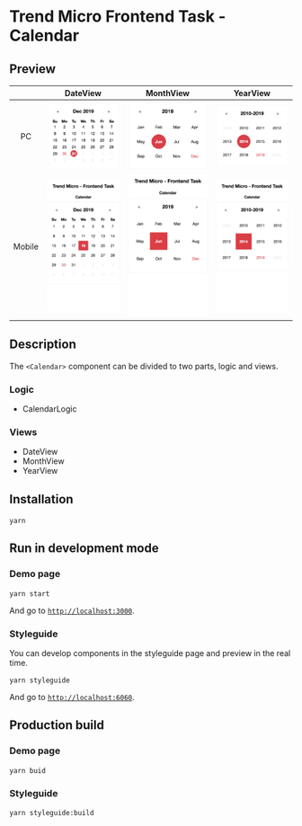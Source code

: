 # Trend Micro Frontend Task - Calendar

## Preview

|        |                         DateView                         |                         MonthView                         |                         YearView                         |
| :----: | :------------------------------------------------------: | :-------------------------------------------------------: | :------------------------------------------------------: |
|   PC   |    ![](./docs/images/calendar_preview_date_view.png)     |    ![](./docs/images/calendar_preview_month_view.png)     |    ![](./docs/images/calendar_preview_year_view.png)     |
| Mobile | ![](./docs/images/calendar_preview_date_view_mobile.png) | ![](./docs/images/calendar_preview_month_view_mobile.png) | ![](./docs/images/calendar_preview_year_view_mobile.png) |

## Description

The `<Calendar>` component can be divided to two parts, logic and views.

### Logic

- CalendarLogic

### Views

- DateView
- MonthView
- YearView

## Installation

```
yarn
```

## Run in development mode

### Demo page

```
yarn start
```

And go to [`http://localhost:3000`](http://localhost:3000).

### Styleguide

You can develop components in the styleguide page and preview in the real time.

```
yarn styleguide
```

And go to [`http://localhost:6060`](http://localhost:6060).

## Production build

### Demo page

```
yarn buid
```

### Styleguide

```
yarn styleguide:build
```
